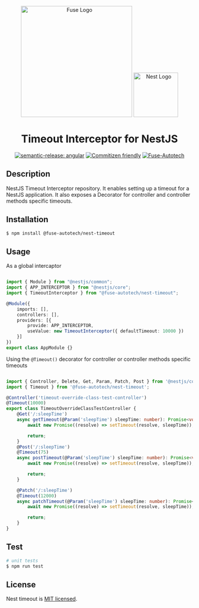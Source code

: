 <div align="center">
<p align="center">
  <a href="http://fuseautotech.com/" target="blank"><img src="https://fuseautotech.com/hubfs/Logo.svg" width="300" alt="Fuse Logo" /></a>
  <a href="http://nestjs.com/" target="blank"><img src="https://nestjs.com/img/logo-small.svg" width="120" alt="Nest Logo" /></a>
</p>

<h1>Timeout Interceptor for NestJS</h1>

[![semantic-release: angular](https://img.shields.io/badge/semantic--release-angular-e10079?logo=semantic-release)](https://github.com/semantic-release/semantic-release)
[![Commitizen friendly](https://img.shields.io/badge/commitizen-friendly-brightgreen.svg)](http://commitizen.github.io/cz-cli/)
[![Fuse-Autotech](https://circleci.com/gh/Fuse-Autotech/nest-timeout.svg?branch=main&style=shield&circle-token=94c693abc89341393d317ca92a78e8da4f7ca104)](https://app.circleci.com/pipelines/github/Fuse-Autotech/nest-timeout)
</div>

## Description

NestJS Timeout Interceptor repository. It enables setting up a timeout for a NestJS application. It also exposes a Decorator for controller and controller methods specific timeouts.

## Installation

```bash
$ npm install @fuse-autotech/nest-timeout
```

## Usage
As a global intercaptor
```typescript

import { Module } from "@nestjs/common";
import { APP_INTERCEPTOR } from "@nestjs/core";
import { TimeoutInterceptor } from "@fuse-autotech/nest-timeout";

@Module({
    imports: [],
    controllers: [],
    providers: [{
        provide: APP_INTERCEPTOR,
        useValue: new TimeoutInterceptor({ defaultTimeout: 10000 })
    }]
})
export class AppModule {}

```

Using the `@Timeout()` decorator for controller or controller methods specific timeouts
```typescript

import { Controller, Delete, Get, Param, Patch, Post } from '@nestjs/common';
import { Timeout } from '@fuse-autotech/nest-timeout';

@Controller('timeout-override-class-test-controller')
@Timeout(10000)
export class TimeoutOverrideClassTestController {
    @Get('/:sleepTime')
    async getTimeout(@Param('sleepTime') sleepTime: number): Promise<void> {
        await new Promise((resolve) => setTimeout(resolve, sleepTime));

        return;
    }
    @Post('/:sleepTime')
    @Timeout(75)
    async postTimeout(@Param('sleepTime') sleepTime: number): Promise<void> {
        await new Promise((resolve) => setTimeout(resolve, sleepTime));

        return;
    }

    @Patch('/:sleepTime')
    @Timeout(12000)
    async patchTimeout(@Param('sleepTime') sleepTime: number): Promise<void> {
        await new Promise((resolve) => setTimeout(resolve, sleepTime));

        return;
    }
}
```

## Test

```bash
# unit tests
$ npm run test
```

## License

Nest timeout is [MIT licensed](LICENSE.md).
